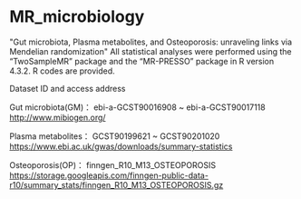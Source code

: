 # MR_microbiology
"Gut microbiota, Plasma metabolites, and Osteoporosis: unraveling links via Mendelian randomization"
All statistical analyses were performed using the “TwoSampleMR” package and the “MR-PRESSO” package in R version 4.3.2.
R codes are provided.

Dataset ID and access address
                               
Gut microbiota(GM)：	ebi-a-GCST90016908 ~ ebi-a-GCST90017118	  http://www.mibiogen.org/

Plasma metabolites：	GCST90199621 ~ GCST90201020	              https://www.ebi.ac.uk/gwas/downloads/summary-statistics

Osteoporosis(OP)：	  finngen_R10_M13_OSTEOPOROSIS	            https://storage.googleapis.com/finngen-public-data-r10/summary_stats/finngen_R10_M13_OSTEOPOROSIS.gz

